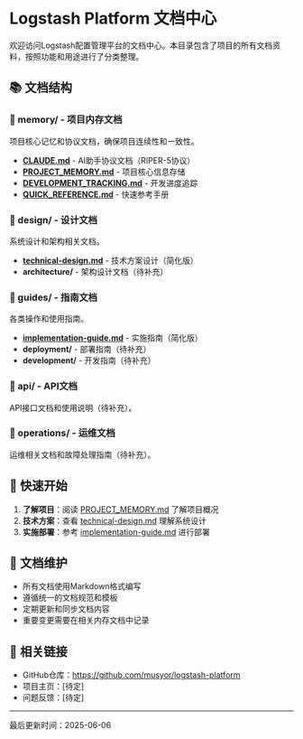 # Logstash Platform 文档中心

欢迎访问Logstash配置管理平台的文档中心。本目录包含了项目的所有文档资料，按照功能和用途进行了分类整理。

## 📚 文档结构

### 🧠 memory/ - 项目内存文档
项目核心记忆和协议文档，确保项目连续性和一致性。

- **[CLAUDE.md](memory/CLAUDE.md)** - AI助手协议文档（RIPER-5协议）
- **[PROJECT_MEMORY.md](memory/PROJECT_MEMORY.md)** - 项目核心信息存储
- **[DEVELOPMENT_TRACKING.md](memory/DEVELOPMENT_TRACKING.md)** - 开发进度追踪
- **[QUICK_REFERENCE.md](memory/QUICK_REFERENCE.md)** - 快速参考手册

### 📐 design/ - 设计文档
系统设计和架构相关文档。

- **[technical-design.md](design/technical-design.md)** - 技术方案设计（简化版）
- **architecture/** - 架构设计文档（待补充）

### 📖 guides/ - 指南文档
各类操作和使用指南。

- **[implementation-guide.md](guides/implementation-guide.md)** - 实施指南（简化版）
- **deployment/** - 部署指南（待补充）
- **development/** - 开发指南（待补充）

### 🔌 api/ - API文档
API接口文档和使用说明（待补充）。

### 🔧 operations/ - 运维文档
运维相关文档和故障处理指南（待补充）。

## 🚀 快速开始

1. **了解项目**：阅读 [PROJECT_MEMORY.md](memory/PROJECT_MEMORY.md) 了解项目概况
2. **技术方案**：查看 [technical-design.md](design/technical-design.md) 理解系统设计
3. **实施部署**：参考 [implementation-guide.md](guides/implementation-guide.md) 进行部署

## 📝 文档维护

- 所有文档使用Markdown格式编写
- 遵循统一的文档规范和模板
- 定期更新和同步文档内容
- 重要变更需要在相关内存文档中记录

## 🔗 相关链接

- GitHub仓库：https://github.com/musyor/logstash-platform
- 项目主页：[待定]
- 问题反馈：[待定]

---
最后更新时间：2025-06-06